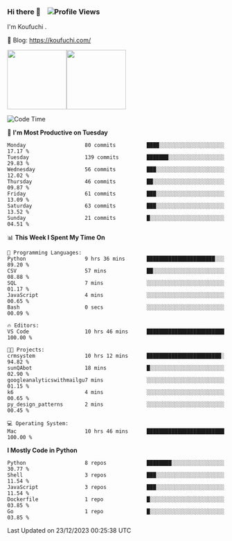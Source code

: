 ### Hi there 👋 &nbsp;&nbsp; ![Profile Views](http://img.shields.io/badge/Profile%20Views-1222-blue)

I'm Koufuchi . 

📔 Blog: <https://koufuchi.com/>

<img align="" height="137px" src="https://github-readme-stats-seven-nu-30.vercel.app/api?username=Koufuchi&hide=issues,contribs&show_icons=true&line_height=21&theme=radical&locale=en" /><img align="" height="137px" src="https://github-readme-stats-seven-nu-30.vercel.app/api/top-langs/?username=Koufuchi&layout=compact&hide=blade,html,css,pug,scss&theme=radical&locale=en" />

<!--START_SECTION:waka-->
![Code Time](http://img.shields.io/badge/Code%20Time-230%20hrs%205%20mins-blue)

📅 **I'm Most Productive on Tuesday** 

```text
Monday                   80 commits          ████░░░░░░░░░░░░░░░░░░░░░   17.17 % 
Tuesday                  139 commits         ███████░░░░░░░░░░░░░░░░░░   29.83 % 
Wednesday                56 commits          ███░░░░░░░░░░░░░░░░░░░░░░   12.02 % 
Thursday                 46 commits          ██░░░░░░░░░░░░░░░░░░░░░░░   09.87 % 
Friday                   61 commits          ███░░░░░░░░░░░░░░░░░░░░░░   13.09 % 
Saturday                 63 commits          ███░░░░░░░░░░░░░░░░░░░░░░   13.52 % 
Sunday                   21 commits          █░░░░░░░░░░░░░░░░░░░░░░░░   04.51 % 
```


📊 **This Week I Spent My Time On** 

```text
💬 Programming Languages: 
Python                   9 hrs 36 mins       ██████████████████████░░░   89.20 % 
CSV                      57 mins             ██░░░░░░░░░░░░░░░░░░░░░░░   08.88 % 
SQL                      7 mins              ░░░░░░░░░░░░░░░░░░░░░░░░░   01.17 % 
JavaScript               4 mins              ░░░░░░░░░░░░░░░░░░░░░░░░░   00.65 % 
Bash                     0 secs              ░░░░░░░░░░░░░░░░░░░░░░░░░   00.09 % 

🔥 Editors: 
VS Code                  10 hrs 46 mins      █████████████████████████   100.00 % 

🐱‍💻 Projects: 
crmsystem                10 hrs 12 mins      ████████████████████████░   94.82 % 
sunQAbot                 18 mins             █░░░░░░░░░░░░░░░░░░░░░░░░   02.90 % 
googleanalyticswithmailgu7 mins              ░░░░░░░░░░░░░░░░░░░░░░░░░   01.15 % 
k6                       4 mins              ░░░░░░░░░░░░░░░░░░░░░░░░░   00.65 % 
py_design_patterns       2 mins              ░░░░░░░░░░░░░░░░░░░░░░░░░   00.45 % 

💻 Operating System: 
Mac                      10 hrs 46 mins      █████████████████████████   100.00 % 
```

**I Mostly Code in Python** 

```text
Python                   8 repos             ████████░░░░░░░░░░░░░░░░░   30.77 % 
Shell                    3 repos             ███░░░░░░░░░░░░░░░░░░░░░░   11.54 % 
JavaScript               3 repos             ███░░░░░░░░░░░░░░░░░░░░░░   11.54 % 
Dockerfile               1 repo              █░░░░░░░░░░░░░░░░░░░░░░░░   03.85 % 
Go                       1 repo              █░░░░░░░░░░░░░░░░░░░░░░░░   03.85 % 
```




 Last Updated on 23/12/2023 00:25:38 UTC
<!--END_SECTION:waka-->



